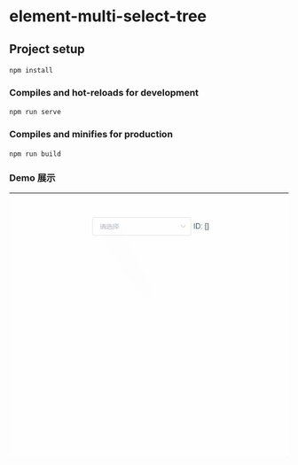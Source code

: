 # element-multi-select-tree

## Project setup
```
npm install
```

### Compiles and hot-reloads for development
```
npm run serve
```

### Compiles and minifies for production
```
npm run build
```
### Demo 展示
![image](./src/assets/select-tree.gif)
